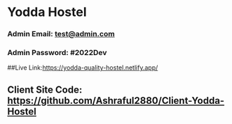 
# Yodda Hostel
### Admin Email: test@admin.com
### Admin Password: #2022Dev

##Live Link:https://yodda-quality-hostel.netlify.app/
## Client Site Code: https://github.com/Ashraful2880/Client-Yodda-Hostel
